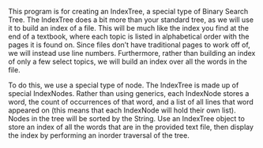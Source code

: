 

This program is for creating an IndexTree, a special type of Binary Search Tree. The IndexTree does a bit more than your standard tree, as we will use it to build an index of a file.
This will be much like the index you find at the end of a textbook, where each topic is listed in alphabetical order with the pages it is found on. 
Since files don’t have traditional pages to work off of, we will instead use line numbers. Furthermore, rather than building an index of only a few select topics, we will build an index over all the words in the file.

To do this, we use a special type of node. The IndexTree is made up of special IndexNodes. Rather than using generics, each IndexNode stores a word, the count of occurrences of that word, and a list of all lines that word appeared on (this means that each IndexNode will hold their own list). 
Nodes in the tree will be sorted by the String. Use an IndexTree object to store an index of all the words that are in the provided text file, then display the index by performing an inorder traversal of the tree.


